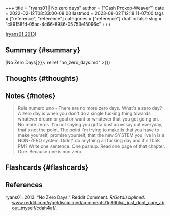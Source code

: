 +++
title = "ryans01 | No zero days"
author = ["Cash Prokop-Weaver"]
date = 2022-02-12T08:33:00-08:00
lastmod = 2023-08-02T12:18:11-07:00
tags = ["reference", "reference"]
categories = ["reference"]
draft = false
slug = "c89158fd-05ac-4c66-8986-05753e15096c"
+++

(<a href="#citeproc_bib_item_1">ryans01 2013</a>)


## Summary {#summary}

[No Zero Days]({{< relref "no_zero_days.md" >}})


## Thoughts {#thoughts}


## Notes {#notes}

> Rule numero uno - There are no more zero days. What's a zero day? A zero day is when you don't do a single fucking thing towards whatever dream or goal or want or whatever that you got going on. No more zeros. I'm not saying you gotta bust an essay out everyday, that's not the point. The point I'm trying to make is that you have to make yourself, promise yourself, that the new SYSTEM you live in is a NON-ZERO system. Didnt' do anything all fucking day and it's 11:58 PM? Write one sentence. One pushup. Read one page of that chapter. One. Because one is non zero.


## Flashcards {#flashcards}

## References

<style>.csl-entry{text-indent: -1.5em; margin-left: 1.5em;}</style><div class="csl-bib-body">
  <div class="csl-entry"><a id="citeproc_bib_item_1"></a>ryans01. 2013. “No Zero Days.” Reddit Comment. <i>R/Getdisciplined</i>. <a href="www.reddit.com/r/getdisciplined/comments/1q96b5/i_just_dont_care_about_myself/cdah4af/">www.reddit.com/r/getdisciplined/comments/1q96b5/i_just_dont_care_about_myself/cdah4af/</a>.</div>
</div>
